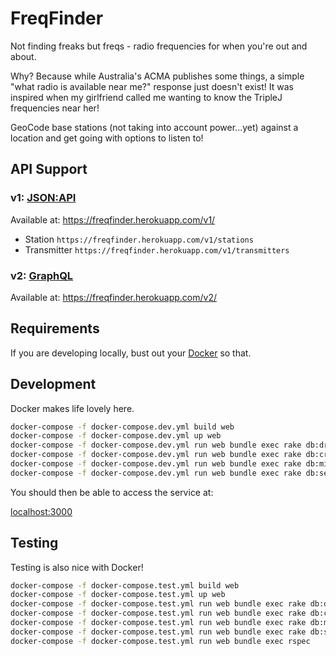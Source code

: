 # FreqFinder

Not finding freaks but freqs - radio frequencies for when you're out and about.

Why? Because while Australia's ACMA publishes some things, a simple "what radio
is available near me?" response just doesn't exist! It was inspired when my
girlfriend called me wanting to know the TripleJ frequencies near her!

GeoCode base stations (not taking into account power...yet) against a location
and get going with options to listen to!

## API Support

### v1: [JSON:API](https://jsonapi.org/)

Available at: https://freqfinder.herokuapp.com/v1/

* Station `https://freqfinder.herokuapp.com/v1/stations`
* Transmitter `https://freqfinder.herokuapp.com/v1/transmitters`

### v2: [GraphQL](https://graphql.org/)

Available at: https://freqfinder.herokuapp.com/v2/

## Requirements

If you are developing locally, bust out your [Docker](https://docker.org) so
that.

## Development

Docker makes life lovely here.

```bash
docker-compose -f docker-compose.dev.yml build web
docker-compose -f docker-compose.dev.yml up web
docker-compose -f docker-compose.dev.yml run web bundle exec rake db:drop
docker-compose -f docker-compose.dev.yml run web bundle exec rake db:create
docker-compose -f docker-compose.dev.yml run web bundle exec rake db:migrate
docker-compose -f docker-compose.dev.yml run web bundle exec rake db:seed
```

You should then be able to access the service at:

[localhost:3000](http://localhost:3000)

## Testing

Testing is also nice with Docker!

```bash
docker-compose -f docker-compose.test.yml build web
docker-compose -f docker-compose.test.yml up web
docker-compose -f docker-compose.test.yml run web bundle exec rake db:drop
docker-compose -f docker-compose.test.yml run web bundle exec rake db:create
docker-compose -f docker-compose.test.yml run web bundle exec rake db:migrate
docker-compose -f docker-compose.test.yml run web bundle exec rake db:seed
docker-compose -f docker-compose.test.yml run web bundle exec rspec
```
